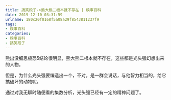 ```yaml
---
title: 搞笑段子->熊大熊二根本就不存在 | 糗事百科
date: 2019-12-10 03:31:59
urlname: 180c20f0168f5a08a29f8543811237f9
tags: 
- 糗事百科
categories:
- 糗事百科
- 搞笑段子
---
```

熊出没细思极恐5结论很明显，熊大熊二根本就不存在，这些都是光头强幻想出来的人物。

但是，为什么光头强要编造出一个，不对，是一群会说话，与他智力相当的，给它搞破坏的动物呢。

通过对我无聊时随便看的集数分析，光头强已经有一定的精神问题了。


